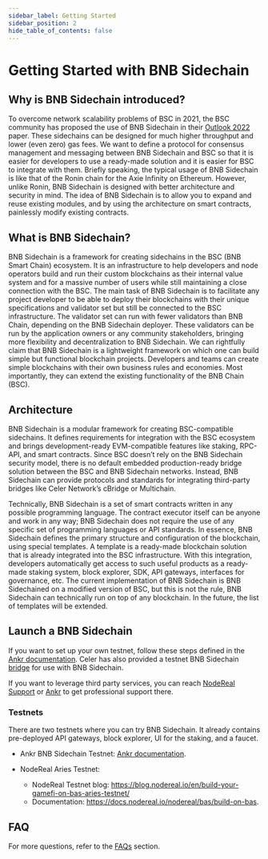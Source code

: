 ```yaml
---
sidebar_label: Getting Started
sidebar_position: 2
hide_table_of_contents: false
---
```


# Getting Started with BNB Sidechain

## Why is BNB Sidechain introduced?
To overcome network scalability problems of BSC in 2021, the BSC community has proposed the use of BNB Sidechain in their [Outlook 2022](https://www.bnbchain.world/en/blog/bsc-2022-build-and-build/) paper. These sidechains can be designed for much higher throughput and lower (even zero) gas fees. We want to define a protocol for consensus management and messaging between BNB Sidechain and BSC so that it is easier for developers to use a ready-made solution and it is easier for BSC to integrate with them. Briefly speaking, the typical usage of BNB Sidechain is like that of the Ronin chain for the Axie Infinity on Ethereum. However, unlike Ronin, BNB Sidechain is designed with better architecture and security in mind. The idea of BNB Sidechain is to allow you to expand and reuse existing modules, and by using the architecture on smart contracts, painlessly modify existing contracts. 

## What is BNB Sidechain?
BNB Sidechain is a framework for creating sidechains in the BSC (BNB Smart Chain) ecosystem. It is an infrastructure to help developers and node operators build and run their custom blockchains as their internal value system and for a massive number of users while still maintaining a close connection with the BSC. 
The main task of BNB Sidechain is to facilitate any project developer to be able to deploy their blockchains with their unique specifications and validator set but still be connected to the BSC infrastructure. The validator set can run with fewer validators than BNB Chain, depending on the BNB Sidechain deployer. These validators can be run by the application owners or any community stakeholders, bringing more flexibility and decentralization to BNB Sidechain.
We can rightfully claim that BNB Sidechain is a lightweight framework on which one can build simple but functional blockchain projects. Developers and teams can create simple blockchains with their own business rules and economies. Most importantly, they can extend the existing functionality of the BNB Chain (BSC). 

## Architecture
BNB Sidechain is a modular framework for creating BSC-compatible sidechains. 
It defines requirements for integration with the BSC ecosystem and brings development-ready EVM-compatible features like staking, RPC-API, and smart contracts. Since BSC doesn’t rely on the BNB Sidechain security model, there is no default embedded production-ready bridge solution between the BSC and BNB Sidechain networks. Instead, BNB Sidechain can provide protocols and standards for integrating third-party bridges like Celer Network’s cBridge or Multichain.

Technically, BNB Sidechain is a set of smart contracts written in any possible programming language. The contract executor itself can be anyone and work in any way; BNB Sidechain does not require the use of any specific set of programming languages or API standards. 
In essence, BNB Sidechain defines the primary structure and configuration of the blockchain, using special templates. A template is a ready-made blockchain solution that is already integrated into the BSC infrastructure. With this integration, developers automatically get access to such useful products as a ready-made staking system, block explorer, SDK, API gateways, interfaces for governance, etc. 
The current implementation of BNB Sidechain is BNB Sidechained on a modified version of BSC, but this is not the rule, BNB Sidechain can technically run on top of any blockchain. In the future, the list of templates will be extended. 

## Launch a BNB Sidechain
If you want to set up your own testnet, follow these steps defined in the [Ankr documentation](https://www.ankr.com/docs/build-blockchain/bas/overview). Celer has also provided a testnet BNB Sidechain [bridge](https://test-bas-bridge.celer.network/#/transfer) for use with BNB Sidechain.

If you want to leverage third party services, you can reach [NodeReal Support](https://nodereal.io/semita) or [Ankr](https://docs.ankr.com/blockchain-apis/getting-support) to get professional support there. 

### Testnets
There are two testnets where you can try BNB Sidechain. It already contains pre-deployed API gateways, block explorer, UI for the staking, and a faucet.

* Ankr BNB Sidechain Testnet: [Ankr documentation](https://docs.ankr.com/bnb-application-sidechain/demo).

* NodeReal Aries Testnet: 
  * NodeReal Testnet blog: <https://blog.nodereal.io/en/build-your-gamefi-on-bas-aries-testnet/>
  * Documentation: <https://docs.nodereal.io/nodereal/bas/build-on-bas>.

## FAQ
For more questions, refer to the [FAQs](../faqs-bas.md) section.

